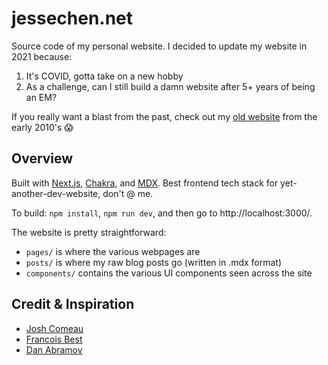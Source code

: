 # jessechen.net

Source code of my personal website. I decided to update my website in 2021 because:

1. It's COVID, gotta take on a new hobby
2. As a challenge, can I still build a damn website after 5+ years of being an EM?

If you really want a blast from the past, check out my [old website](https://old.jessechen.net/) from the early 2010's 😱

## Overview

Built with [Next.js](https://nextjs.org/), [Chakra](https://chakra-ui.com/), and [MDX](https://mdxjs.com/). Best frontend tech stack for yet-another-dev-website, don't @ me.

To build: `npm install`, `npm run dev`, and then go to http://localhost:3000/.

The website is pretty straightforward:

- `pages/` is where the various webpages are
- `posts/` is where my raw blog posts go (written in .mdx format)
- `components/` contains the various UI components seen across the site

## Credit & Inspiration

- [Josh Comeau](https://www.joshwcomeau.com/)
- [Francois Best](https://francoisbest.com/)
- [Dan Abramov](https://overreacted.io/)
